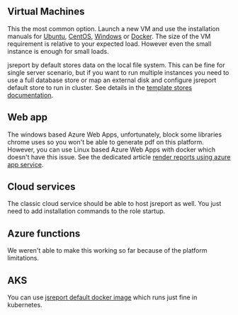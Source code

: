 
## Virtual Machines
This the most common option. Launch a new VM and use the installation manuals for [Ubuntu](/learn/ubuntu), [CentOS](/learn/centos),  [Windows](/learn/windows) or [Docker](https://hub.docker.com/r/jsreport/jsreport/). The size of the VM requirement is relative to your expected load. However even the small instance is enough for small loads.

jsreport by default stores data on the local file system. This can be fine for single server scenario, but if you want to run multiple instances you need to use a full database store or map an external disk and configure jsreport default store to run in cluster. See details in the [template stores documentation](/learn/template-stores).

## Web app 
The windows based Azure Web Apps, unfortunately, block some libraries chrome uses so you won't be able to generate pdf on this platform. However, you can use Linux based Azure Web Apps with docker which doesn't have this issue. See the dedicated article [render reports using azure app service](/blog/render-reports-using-azure-app-service).

## Cloud services
The classic cloud service should be able to host jsreport as well. You just need to add installation commands to the role startup.

## Azure functions
We weren't able to make this working so far because of the platform limitations.

## AKS
You can use [jsreport default docker image](https://hub.docker.com/r/jsreport/jsreport/) which runs just fine in kubernetes.